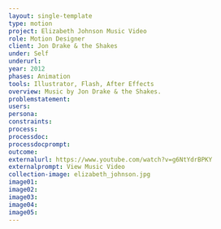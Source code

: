 ```yaml
---
layout: single-template
type: motion
project: Elizabeth Johnson Music Video
role: Motion Designer
client: Jon Drake & the Shakes
under: Self
underurl:
year: 2012
phases: Animation
tools: Illustrator, Flash, After Effects
overview: Music by Jon Drake & the Shakes.
problemstatement:
users:
persona:
constraints:
process:
processdoc:
processdocprompt:
outcome:
externalurl: https://www.youtube.com/watch?v=g6NtYdrBPKY
externalprompt: View Music Video
collection-image: elizabeth_johnson.jpg
image01:
image02:
image03:
image04:
image05:
---
```

